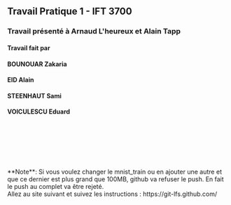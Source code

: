 ## Travail Pratique 1 - IFT 3700

### Travail présenté à Arnaud L'heureux et Alain Tapp

#### Travail fait par <br>
#### BOUNOUAR Zakaria <br>
#### EID Alain <br>
#### STEENHAUT Sami <br>
#### VOICULESCU Eduard<br>


<br>
<br>
<br>
<br>
<br>
<br>
**Note**: Si vous voulez changer le mnist_train ou en ajouter une autre et que ce dernier est plus grand que 100MB, github va refuser le push. En fait le push au complet va être rejeté. 
<br>
Allez au site suivant et suivez les instructions : https://git-lfs.github.com/
